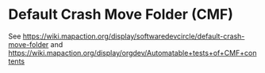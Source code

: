 Default Crash Move Folder (CMF)
===============================
See
https://wiki.mapaction.org/display/softwaredevcircle/default-crash-move-folder
and
https://wiki.mapaction.org/display/orgdev/Automatable+tests+of+CMF+contents